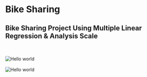 # Bike Sharing
## Bike Sharing Project Using Multiple Linear Regression &amp; Analysis Scale


<br>
<br>
<img src="https://nacto.org/wp-content/uploads/2017/03/Share-by_Operator_1200_Feb21_v2.png" alt="Hello world">

<br>
<br>
<img src="https://pub.mdpi-res.com/urbansci/urbansci-02-00068/article_deploy/html/images/urbansci-02-00068-g001.png?1534579792" alt="Hello world">
